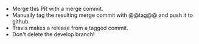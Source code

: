 - Merge this PR with a merge commit.
- Manually tag the resulting merge commit with @@tag@@ and push it to github.
- Travis makes a release from a tagged commit.
- Don't delete the develop branch!
